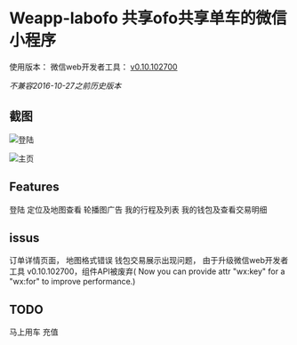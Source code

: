 # Weapp-labofo 共享ofo共享单车的微信小程序

使用版本：
微信web开发者工具： [v0.10.102700](https://mp.weixin.qq.com/debug/wxadoc/dev/devtools/download.html)

*不兼容2016-10-27之前历史版本*

## 截图

![登陆](../snapshot/login.png)

![主页](../snapshot/index.png)


## Features
登陆
定位及地图查看
轮播图广告
我的行程及列表
我的钱包及查看交易明细

## issus
订单详情页面， 地图格式错误
钱包交易展示出现问题， 由于升级微信web开发者工具 v0.10.102700，组件API被废弃( Now you can provide attr "wx:key" for a "wx:for" to improve performance.)

## TODO
马上用车
充值